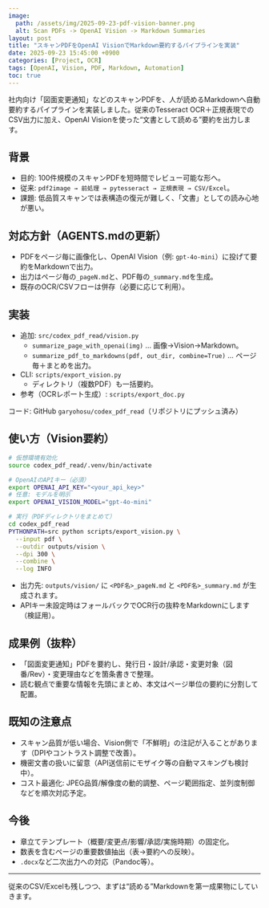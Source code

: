 ```yaml
---
image:
  path: /assets/img/2025-09-23-pdf-vision-banner.png
  alt: Scan PDFs -> OpenAI Vision -> Markdown Summaries
layout: post
title: "スキャンPDFをOpenAI VisionでMarkdown要約するパイプラインを実装" 
date: 2025-09-23 15:45:00 +0900
categories: [Project, OCR]
tags: [OpenAI, Vision, PDF, Markdown, Automation]
toc: true
---
```


社内向け「図面変更通知」などのスキャンPDFを、人が読めるMarkdownへ自動要約するパイプラインを実装しました。従来のTesseract OCR＋正規表現でのCSV出力に加え、OpenAI Visionを使った“文書として読める”要約を出力します。

## 背景
- 目的: 100件規模のスキャンPDFを短時間でレビュー可能な形へ。
- 従来: `pdf2image → 前処理 → pytesseract → 正規表現 → CSV/Excel`。
- 課題: 低品質スキャンでは表構造の復元が難しく、「文書」としての読み心地が悪い。

## 対応方針（AGENTS.mdの更新）
- PDFをページ毎に画像化し、OpenAI Vision（例: `gpt-4o-mini`）に投げて要約をMarkdownで出力。
- 出力はページ毎の`_pageN.md`と、PDF毎の`_summary.md`を生成。
- 既存のOCR/CSVフローは併存（必要に応じて利用）。

## 実装
- 追加: `src/codex_pdf_read/vision.py`
  - `summarize_page_with_openai(img)` … 画像→Vision→Markdown。
  - `summarize_pdf_to_markdowns(pdf, out_dir, combine=True)` … ページ毎＋まとめを出力。
- CLI: `scripts/export_vision.py`
  - ディレクトリ（複数PDF）も一括要約。
- 参考（OCRレポート生成）: `scripts/export_doc.py`

コード: GitHub `garyohosu/codex_pdf_read`（リポジトリにプッシュ済み）

## 使い方（Vision要約）
```bash
# 仮想環境有効化
source codex_pdf_read/.venv/bin/activate

# OpenAIのAPIキー（必須）
export OPENAI_API_KEY="<your_api_key>"
# 任意: モデルを明示
export OPENAI_VISION_MODEL="gpt-4o-mini"

# 実行（PDFディレクトリをまとめて）
cd codex_pdf_read
PYTHONPATH=src python scripts/export_vision.py \
  --input pdf \
  --outdir outputs/vision \
  --dpi 300 \
  --combine \
  --log INFO
```

- 出力先: `outputs/vision/` に `<PDF名>_pageN.md` と `<PDF名>_summary.md` が生成されます。
- APIキー未設定時はフォールバックでOCR行の抜粋をMarkdownにします（検証用）。

## 成果例（抜粋）
- 「図面変更通知」PDFを要約し、発行日・設計/承認・変更対象（図番/Rev）・変更理由などを箇条書きで整理。
- 読む観点で重要な情報を先頭にまとめ、本文はページ単位の要約に分割して配置。

## 既知の注意点
- スキャン品質が低い場合、Vision側で「不鮮明」の注記が入ることがあります（DPIやコントラスト調整で改善）。
- 機密文書の扱いに留意（API送信前にモザイク等の自動マスキングも検討中）。
- コスト最適化: JPEG品質/解像度の動的調整、ページ範囲指定、並列度制御などを順次対応予定。

## 今後
- 章立てテンプレート（概要/変更点/影響/承認/実施時期）の固定化。
- 数表を含むページの重要数値抽出（表→要約への反映）。
- `.docx`など二次出力への対応（Pandoc等）。

---

従来のCSV/Excelも残しつつ、まずは“読める”Markdownを第一成果物にしていきます。
